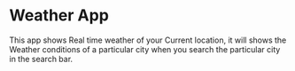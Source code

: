 # Weather App

This app shows Real time weather of your Current location, it will shows the Weather conditions of a particular city when you search the particular city in the search bar.


